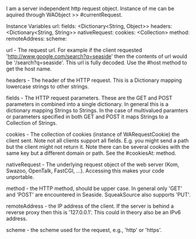 I am a server independent http request object. Instance of me can be aquired through WAObject >> #currentRequest.

Instance Variables
	url:				<WAUrl>
	fields:			<Dictionary<String, Object>>
	headers:		<Dictionary<String, String>>
	nativeRequest:	<Object>
	cookies:			<Collection<WARequestCookie>>
	method:			<String>
	remoteAddress:	<String>
	scheme:			<String>

url
	- The request url. For example if the client requested 'http://www.google.com/search?q=seaside' then the contents of url would be '/search?q=seaside'. This url is fully decoded. Use the #host method to get the host name.

headers
	- The header of the HTTP request. This is a Dictionary mapping lowercase strings to other strings.
	
fields
	- The HTTP request parameters. These are the GET and POST parameters in combined into a single dictionary. In general this is a dictionary mapping Strings to Strings. In the case of multivalued paramters or parameters specified in both GET and POST it maps Strings to a Collection of Strings.
	
cookies
	- The collection of cookies (instance of WARequestCookie) the client sent. Note not all clients support all fields. E.g. you might send a path but the client might not return it. Note there can be several cookies with the same key but a different domain or path. See the #cookiesAt: method.
	
nativeRequest
	- The underlying request object of the web server (Kom, Swazoo, OpenTalk, FastCGI, ...). Accessing this makes your code unportable.
	
method
	- the HTTP method, should be upper case. In general only 'GET' and 'POST' are encountered in Seaside. SqueakSource also supports 'PUT'.
	
remoteAddress
	- the IP address of the client. If the server is behind a reverse proxy then this is '127.0.0.1'. This could in theory also be an IPv6 address.
	
scheme
	- the scheme used for the request, e.g., 'http' or 'https'.